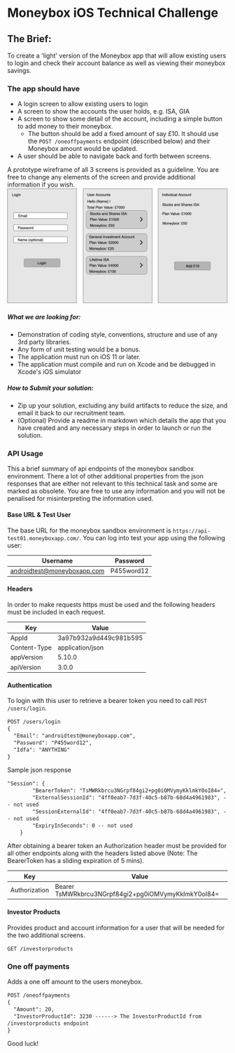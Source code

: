 # Moneybox iOS Technical Challenge

## The Brief:

To create a 'light' version of the Moneybox app that will allow existing users to login and check their account balance as well as viewing their moneybox savings.

### The app should have
- A login screen to allow existing users to login
- A screen to show the accounts the user holds, e.g. ISA, GIA
- A screen to show some detail of the account, including a simple button to add money to their moneybox.
  - The button should be add a fixed amount of say £10. It should use the `POST /oneoffpayments` endpoint (described below) and their Moneybox amount would be updated.
- A user should be able to navigate back and forth between screens.

A prototype wireframe of all 3 screens is provided as a guideline. You are free to change any elements of the screen and provide additional information if you wish.
![](wireframe.png)

##### What we are looking for:
 - Demonstration of coding style, conventions, structure and use of any 3rd party libraries.
 - Any form of unit testing would be a bonus.
 - The application must run on iOS 11 or later.
 - The application must compile and run on Xcode and be debugged in Xcode's iOS simulator

##### How to Submit your solution:
 - Zip up your solution, excluding any build artifacts to reduce the size, and email it back to our recruitment team.
 - (Optional) Provide a readme in markdown which details the app that you have created and any necessary steps in order to launch or run the solution.

### API Usage
This a brief summary of api endpoints of the moneybox sandbox environment. There a lot of other additional properties from the json responses that are either not relevant to this technical task and some are marked as obsolete. You are free to use any information and you will not be penalised for misinterpreting  the information used.

#### Base URL & Test User
The base URL for the moneybox sandbox environment is `https://api-test01.moneyboxapp.com/`.
You can log into test your app using the following user:

|  Username          | Password         |
| ------------- | ------------- |
| androidtest@moneyboxapp.com  | P455word12  |

#### Headers

In order to make requests https must be used and the following headers must be included in each request.

|  Key | Value |
| ------------- | ------------- |
| AppId  | 3a97b932a9d449c981b595  |
| Content-Type  | application/json  |
| appVersion | 5.10.0 |
| apiVersion | 3.0.0 |

#### Authentication
To login with this user to retrieve a bearer token you need to call `POST /users/login`.
```
POST /users/login
{
  "Email": "androidtest@moneyboxapp.com",
  "Password": "P455word12",
  "Idfa": "ANYTHING"
}
```
Sample json response
```
"Session": {
        "BearerToken": "TsMWRkbrcu3NGrpf84gi2+pg0iOMVymyKklmkY0oI84=",
        "ExternalSessionId": "4ff0eab7-7d3f-40c5-b87b-68d4a4961983", -- not used
        "SessionExternalId": "4ff0eab7-7d3f-40c5-b87b-68d4a4961983", -- not used
        "ExpiryInSeconds": 0 -- not used
    }
```
After obtaining a bearer token an Authorization header must be provided for all other endpoints along with the headers listed above (Note: The BearerToken has a sliding expiration of 5 mins).

|  Key          | Value         |
| ------------- | ------------- |
| Authorization  | Bearer TsMWRkbrcu3NGrpf84gi2+pg0iOMVymyKklmkY0oI84=  |

#### Investor Products
Provides product and account information for a user that will be needed for the two additional screens.
```
GET /investorproducts
```
### One off payments
Adds a one off amount to the users moneybox.
```
POST /oneoffpayments
{
  "Amount": 20,
  "InvestorProductId": 3230 ------> The InvestorProductId from /investorproducts endpoint
}
```
Good luck!








